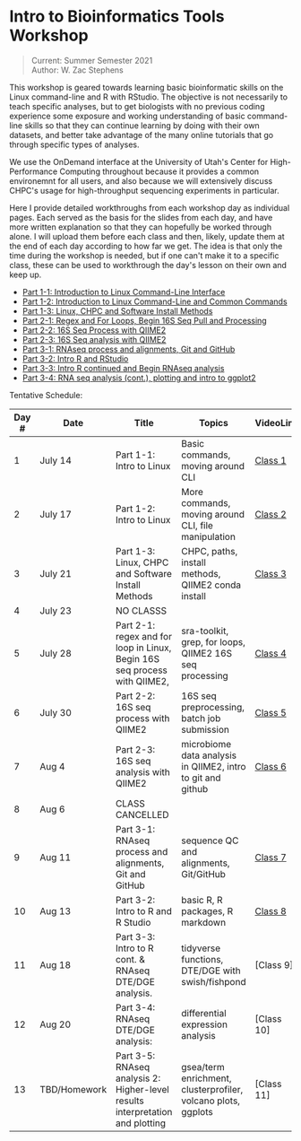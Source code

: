 # Intro to Bioinformatics Tools Workshop
> Current: Summer Semester 2021 \
> Author: W. Zac Stephens

This workshop is geared towards learning basic bioinformatic skills on the Linux command-line and R with RStudio. The objective is not necessarily to teach specific analyses, but to get biologists with no previous coding experience some exposure and working understanding of basic command-line skills so that they can continue learning by doing with their own datasets, and better take advantage of the many online tutorials that go through specific types of analyses.

We use the OnDemand interface at the University of Utah's Center for High-Performance Computing throughout because it provides a common environemnt for all users, and also because we will extensively discuss CHPC's usage for high-throughput sequencing experiments in particular.

Here I provide detailed workthroughs from each workshop day
as individual pages. Each served as the basis for the slides from each day, and have more written explanation so that they can hopefully be worked through alone. I will upload them before each class and then, likely, update them at the end of each day according to how far we get. The idea is that only the time during the workshop is needed, but if one can't make it to a specific class, these can be used to workthrough the day's lesson on their own and keep up.

- [Part 1-1: Introduction to Linux Command-Line Interface](https://github.com/wzacs1/BioinfWorkshop/blob/master/Workthroughs/Part1-1_IntroToLinuxCLI.md)
- [Part 1-2: Introduction to Linux Command-Line and Common Commands](https://github.com/wzacs1/BioinfWorkshop/blob/master/Workthroughs/Part1-2_IntroToLinux.md)
- [Part 1-3: Linux, CHPC and Software Install Methods](https://github.com/wzacs1/BioinfWorkshop/blob/master/Workthroughs/Part1-3_CHPCandLinuxContinued.md)
- [Part 2-1: Regex and For Loops, Begin 16S Seq Pull and Processing](https://github.com/wzacs1/BioinfWorkshop/blob/master/Workthroughs/Part2-1_SRAPull_16SseqProcessQiiime2.md)
- [Part 2-2: 16S Seq Process with QIIME2](https://github.com/wzacs1/BioinfWorkshop/blob/master/Workthroughs/Part2-2_16SseqProcessQiime2.md)
- [Part 2-3: 16S Seq analysis with QIIME2](https://github.com/wzacs1/BioinfWorkshop/blob/master/Workthroughs/Part2-3_16SseqAnalysis.md)
- [Part 3-1: RNAseq process and alignments, Git and GitHub](https://github.com/wzacs1/BioinfWorkshop/blob/master/Workthroughs/Part3-1_RNASeq_Alignments2GitIntro.md)
- [Part 3-2: Intro R and RStudio](https://github.com/wzacs1/BioinfWorkshop/blob/master/Workthroughs/Part3-2_IntroRStudio.md)
- [Part 3-3: Intro R continued and Begin RNAseq analysis](https://github.com/wzacs1/BioinfWorkshop/blob/master/Workthroughs/Part3-3_IntroRCont_DE.md)
- [Part 3-4: RNA seq analysis (cont.), plotting and intro to ggplot2](https://github.com/wzacs1/BioinfWorkshop/blob/master/Workthroughs/Part3-4_RNASeqAnalysisPlottingContinued.md)

Tentative Schedule:

Day #  |  Date  | Title  | Topics | VideoLink
------ | ------ | ------ | ----- | -----
1 | July 14 | Part 1-1: Intro to Linux | Basic commands, moving around CLI |  [Class 1 ]( https://www.youtube.com/playlist?list=PL_Pe_9PaIEBN-MDiucIgx4sR1NLbneDDE)
2 | July 17 | Part 1-2: Intro to Linux | More commands, moving around CLI, file manipulation | [Class 2](https://www.youtube.com/watch?v=8xwjIng3LrE&list=PL_Pe_9PaIEBN-MDiucIgx4sR1NLbneDDE&index=2)
3 | July 21 | Part 1-3: Linux, CHPC and Software Install Methods |  CHPC, paths, install methods, QIIME2 conda install | [Class 3](https://www.youtube.com/playlist?list=PL_Pe_9PaIEBN-MDiucIgx4sR1NLbneDDE)
4 | July 23 | NO CLASSS |
5 | July 28 | Part 2-1: regex and for loop in Linux, Begin 16S seq process with QIIME2,  | sra-toolkit, grep, for loops, QIIME2 16S seq processing | [Class 4](https://www.youtube.com/watch?v=xfRUAr7F0BE&list=PL_Pe_9PaIEBN-MDiucIgx4sR1NLbneDDE&index=4)
6 | July 30 | Part 2-2: 16S seq process with QIIME2 | 16S seq preprocessing, batch job submission | [Class 5](https://www.youtube.com/watch?v=ujmYcYiC6Ls&list=PL_Pe_9PaIEBN-MDiucIgx4sR1NLbneDDE&index=5)
7 | Aug 4 | Part 2-3: 16S seq analysis with QIIME2 | microbiome data analysis in QIIME2, intro to git and github | [Class 6](https://www.youtube.com/watch?v=dSmLceHxSiU&list=PL_Pe_9PaIEBN-MDiucIgx4sR1NLbneDDE&index=6)
8 | Aug 6 | CLASS CANCELLED  |   |
9 | Aug 11 | Part 3-1: RNAseq process and alignments, Git and GitHub | sequence QC and alignments, Git/GitHub | [Class 7](https://www.youtube.com/watch?v=aEjxUhSzuWE&list=PL_Pe_9PaIEBN-MDiucIgx4sR1NLbneDDE&index=7)
10 | Aug 13 | Part 3-2: Intro to R and R Studio | basic R, R packages, R markdown | [Class 8](https://www.youtube.com/watch?v=gOma0g91o9w&list=PL_Pe_9PaIEBN-MDiucIgx4sR1NLbneDDE&index=8)
11 | Aug 18 | Part 3-3: Intro to R cont. & RNAseq DTE/DGE analysis. | tidyverse functions, DTE/DGE with swish/fishpond | [Class 9]
12 | Aug 20 | Part 3-4: RNAseq DTE/DGE analysis: | differential expression analysis | [Class 10]
13 | TBD/Homework | Part 3-5: RNAseq analysis 2: Higher-level results interpretation and plotting | gsea/term enrichment, clusterprofiler, volcano plots, ggplots | [Class 11]
